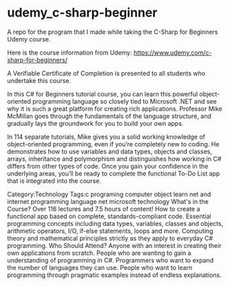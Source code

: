 udemy_c-sharp-beginner
======================

A repo for the program that I made while taking the C-Sharp for Beginners Udemy course.

Here is the course information from Udemy: https://www.udemy.com/c-sharp-for-beginners/

A Verifiable Certificate of Completion is presented to all students who undertake this course.

In this C# for Beginners tutorial course, you can learn this powerful object-oriented programming language so closely tied to Microsoft .NET and see why it is such a great platform for creating rich applications. Professor Mike McMillan goes through the fundamentals of the language structure, and gradually lays the groundwork for you to build your own apps.

In 114 separate tutorials, Mike gives you a solid working knowledge of object-oriented programming, even if you’re completely new to coding. He demonstrates how to use variables and data types, objects and classes, arrays, inheritance and polymorphism and distinguishes how working in C# differs from other types of code. Once you gain your confidence in the underlying areas, you’ll be ready to complete the functional To-Do List app that is integrated into the course.

Category:Technology
Tags:c programing computer object learn net and internet programming language net microsoft technology
What's in the Course?
Over 116 lectures and 7.5 hours of content!
How to create a functional app based on complete, standards-compliant code.
Essential programming concepts including data types, variables, classes and objects, arithmetic operators, I/O, if-else statements, loops and more.
Computing theory and mathematical principles strictly as they apply to everyday C# programming.
Who Should Attend?
Anyone with an interest in creating their own applications from scratch.
People who are wanting to gain a understanding of programming in C#.
Programmers who want to expand the number of languages they can use.
People who want to learn programming through pragmatic examples instead of endless explanations.
